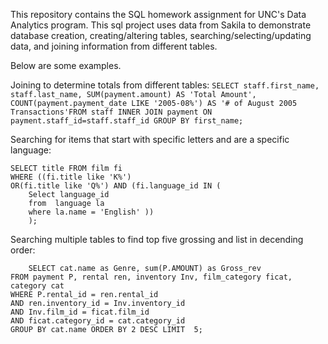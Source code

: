 This repository contains the SQL homework assignment for UNC's Data Analytics program. This sql project uses data from Sakila to demonstrate database creation, creating/altering tables, searching/selecting/updating data, and joining information from different tables. 

Below are some examples.

Joining to determine totals from different tables:
```SELECT staff.first_name, staff.last_name, SUM(payment.amount) AS 'Total Amount', COUNT(payment.payment_date LIKE '2005-08%') AS '# of August 2005 Transactions'FROM staff INNER JOIN payment ON payment.staff_id=staff.staff_id GROUP BY first_name;```

Searching for items that start with specific letters and are a specific language:
```
SELECT title FROM film fi
WHERE ((fi.title like 'K%')  
OR(fi.title like 'Q%') AND (fi.language_id IN (
	Select language_id 
    from  language la
    where la.name = 'English' ))
    );
```

Searching multiple tables to find top five grossing and list in decending order:
```
    SELECT cat.name as Genre, sum(P.AMOUNT) as Gross_rev
FROM payment P, rental ren, inventory Inv, film_category ficat, category cat
WHERE P.rental_id = ren.rental_id
AND ren.inventory_id = Inv.inventory_id
AND Inv.film_id = ficat.film_id
AND ficat.category_id = cat.category_id
GROUP BY cat.name ORDER BY 2 DESC LIMIT  5; 
```
